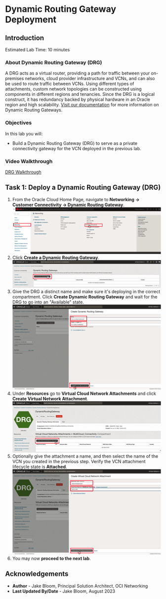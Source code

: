 # Dynamic Routing Gateway Deployment

## Introduction

Estimated Lab Time: 10 minutes

### About Dynamic Routing Gateway (DRG)

A DRG acts as a virtual router, providing a path for traffic between your on-premises networks, cloud provider infrastructure and VCNs, and can also be used to route traffic between VCNs. Using different types of attachments, custom network topologies can be constructed using components in different regions and tenancies. Since the DRG is a logical construct, it has redundancy backed by physical hardware in an Oracle region and high scalability. [Visit our documentation](https://docs.oracle.com/en-us/iaas/Content/Network/Tasks/Overview_of_VCNs_and_Subnets.htm) for more information on Dynamic Routing Gateways.

### Objectives

In this lab you will:

* Build a Dynamic Routing Gateway (DRG) to serve as a private connectivity gateway for the VCN deployed in the previous lab.

### Video Walkthrough

[DRG Walkthrough](youtube:PwcLY9fmU3k:large)

## Task 1: Deploy a Dynamic Routing Gateway (DRG)

1. From the Oracle Cloud Home Page, navigate to **Networking -> Customer Connectivity -> Dynamic Routing Gateway**.
  ![DRG Navigation](images/drg-1.png)
2. Click **Create a Dynamic Routing Gateway**.
  ![DRG Navigation](images/drg-2.png)
3. Give the DRG a distinct name and make sure it's deploying in the correct compartment. Click **Create Dynamic Routing Gateway** and wait for the DRG to go into an "Available" state.
  ![DRG Create](images/drg-3.png)
4. Under **Resources** go to **Virtual Cloud Network Attachments** and click **Create Virtual Network Attachment**.
  ![Attach VCN to DRG](images/drg-4.png)
5. Optionally give the attachment a name, and then select the name of the VCN you created in the previous step. Verify the VCN attachment lifecycle state is **Attached**.
  ![Verify VCN Attachment](images/drg-5.png)
6. You may now **proceed to the next lab**.

## Acknowledgements

* **Author** - Jake Bloom, Principal Solution Architect, OCI Networking
* **Last Updated By/Date** - Jake Bloom, August 2023
